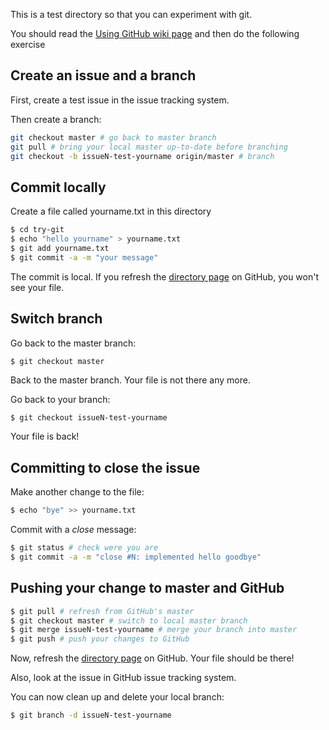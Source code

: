 This is a test directory so that you can experiment with git. 

You should read the [Using GitHub wiki page](https://github.com/Sage-ERP-X3/Syracuse/wiki/Using-Git-and-GitHub) and then do the following exercise

## Create an issue and a branch

First, create a test issue in the issue tracking system. 

Then create a branch:

```sh
git checkout master # go back to master branch
git pull # bring your local master up-to-date before branching
git checkout -b issueN-test-yourname origin/master # branch
```

## Commit locally

Create a file called yourname.txt in this directory

```sh
$ cd try-git
$ echo "hello yourname" > yourname.txt
$ git add yourname.txt
$ git commit -a -m "your message"
```

The commit is local. If you refresh the [directory page](https://github.com/Sage-ERP-X3/Syracuse/tree/master/try-git) on GitHub, you won't see your file.

## Switch branch

Go back to the master branch:

```sh
$ git checkout master
```

Back to the master branch. Your file is not there any more.

Go back to your branch:

```
$ git checkout issueN-test-yourname
```

Your file is back!

## Committing to close the issue

Make another change to the file:

```sh
$ echo "bye" >> yourname.txt
```

Commit with a _close_ message:

```sh
$ git status # check were you are
$ git commit -a -m "close #N: implemented hello goodbye"

```

## Pushing your change to master and GitHub

```sh
$ git pull # refresh from GitHub's master
$ git checkout master # switch to local master branch
$ git merge issueN-test-yourname # merge your branch into master
$ git push # push your changes to GitHub
```

Now, refresh the [directory page](https://github.com/Sage-ERP-X3/Syracuse/tree/master/try-git) on GitHub. Your file should be there!

Also, look at the issue in GitHub issue tracking system.

You can now clean up and delete your local branch:

```sh
$ git branch -d issueN-test-yourname
```
